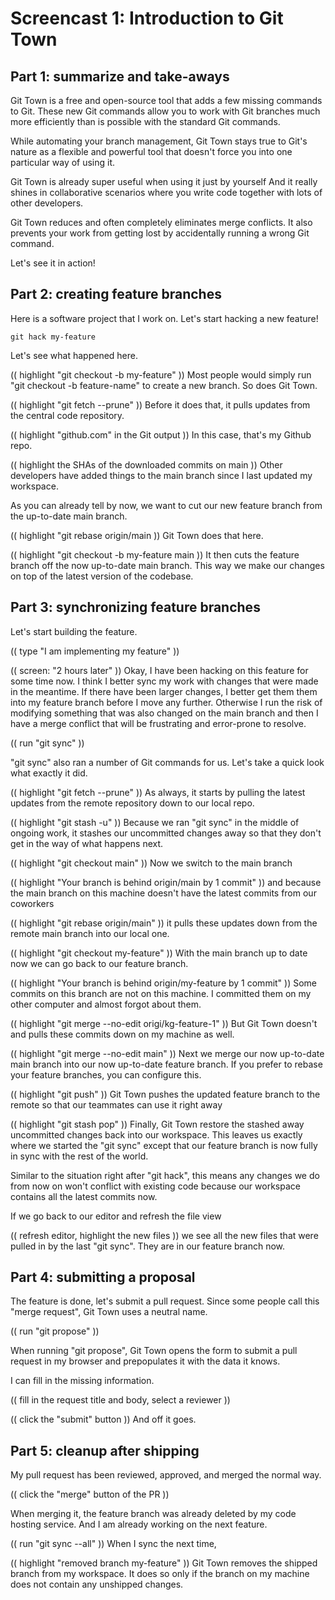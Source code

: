 # Screencast 1: Introduction to Git Town

## Part 1: summarize and take-aways

Git Town is a free and open-source tool that adds a few missing commands to Git.
These new Git commands allow you to work with Git branches
much more efficiently than is possible with the standard Git commands.

While automating your branch management,
Git Town stays true to Git's nature
as a flexible and powerful tool
that doesn't force you into one particular way of using it.

Git Town is already super useful when using it just by yourself
And it really shines in collaborative scenarios
where you write code together with lots of other developers.

Git Town reduces and often completely eliminates merge conflicts.
It also prevents your work from getting lost by accidentally running a wrong Git command.

Let's see it in action!

## Part 2: creating feature branches

Here is a software project that I work on.
Let's start hacking a new feature!

```
git hack my-feature
```

Let's see what happened here.

(( highlight "git checkout -b my-feature" ))
Most people would simply run "git checkout -b feature-name" to create a new branch.
So does Git Town.

(( highlight "git fetch --prune" ))
Before it does that, it pulls updates from the central code repository.

(( highlight "github.com" in the Git output ))
In this case, that's my Github repo.

(( highlight the SHAs of the downloaded commits on main ))
Other developers have added things to the main branch since I last updated my workspace.

As you can already tell by now, we want to cut our new feature branch from the up-to-date main branch.

(( highlight "git rebase origin/main ))
Git Town does that here.

(( highlight "git checkout -b my-feature main ))
It then cuts the feature branch off the now up-to-date main branch.
This way we make our changes on top of the latest version of the codebase.

## Part 3: synchronizing feature branches

Let's start building the feature.

(( type "I am implementing my feature" ))

(( screen: "2 hours later" ))
Okay, I have been hacking on this feature for some time now.
I think I better sync my work with changes that were made in the meantime.
If there have been larger changes, I better get them them into my feature branch before I move any further.
Otherwise I run the risk of modifying something that was also changed on the main branch
and then I have a merge conflict that will be frustrating and error-prone to resolve.

(( run "git sync" ))

"git sync" also ran a number of Git commands for us.
Let's take a quick look what exactly it did.

(( highlight "git fetch --prune" ))
As always, it starts by pulling the latest updates from the remote repository down to our local repo.

(( highlight "git stash -u" ))
Because we ran "git sync" in the middle of ongoing work,
it stashes our uncommitted changes away
so that they don't get in the way of what happens next.

(( highlight "git checkout main" ))
Now we switch to the main branch

(( highlight "Your branch is behind origin/main by 1 commit" ))
and because the main branch on this machine doesn't have the latest commits from our coworkers

(( highlight "git rebase origin/main" ))
it pulls these updates down from the remote main branch into our local one.

(( highlight "git checkout my-feature" ))
With the main branch up to date now we can go back to our feature branch.

(( highlight "Your branch is behind origin/my-feature by 1 commit" ))
Some commits on this branch are not on this machine.
I committed them on my other computer and almost forgot about them.

(( highlight "git merge --no-edit origi/kg-feature-1" ))
But Git Town doesn't and pulls these commits down on my machine as well.

(( highlight "git merge --no-edit main" ))
Next we merge our now up-to-date main branch into our now up-to-date feature branch.
If you prefer to rebase your feature branches, you can configure this.

(( highlight "git push" ))
Git Town pushes the updated feature branch to the remote
so that our teammates can use it right away

(( highlight "git stash pop" ))
Finally, Git Town restore the stashed away uncommitted changes back into our workspace.
This leaves us exactly where we started the "git sync"
except that our feature branch is now fully in sync with the rest of the world.

Similar to the situation right after "git hack",
this means any changes we do from now on won't conflict with existing code
because our workspace contains all the latest commits now.

If we go back to our editor and refresh the file view

(( refresh editor, highlight the new files ))
we see all the new files that were pulled in by the last "git sync".
They are in our feature branch now.

## Part 4: submitting a proposal

The feature is done, let's submit a pull request.
Since some people call this "merge request", Git Town uses a neutral name.

(( run "git propose" ))

When running "git propose", Git Town opens the form to submit a pull request in my browser
and prepopulates it with the data it knows.

I can fill in the missing information.

(( fill in the request title and body, select a reviewer ))

(( click the "submit" button ))
And off it goes.

## Part 5: cleanup after shipping

My pull request has been reviewed, approved, and merged the normal way.

(( click the "merge" button of the PR ))

When merging it, the feature branch was already deleted by my code hosting service.
And I am already working on the next feature.

(( run "git sync --all" ))
When I sync the next time,

(( highlight "removed branch my-feature" ))
Git Town removes the shipped branch from my workspace.
It does so only if the branch on my machine does not contain any unshipped changes.
